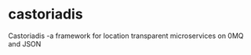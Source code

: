 castoriadis
===========

Castoriadis -a framework for location transparent microservices on 0MQ and JSON
